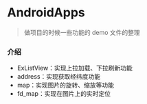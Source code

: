 # AndroidApps
> 做项目的时候一些功能的 demo 文件的整理

### 介绍
- ExListView：实现上拉加载、下拉刷新功能
- address：实现获取经纬度功能
- map：实现图片的旋转、缩放等功能
- fd_map：实现在图片上的实时定位
